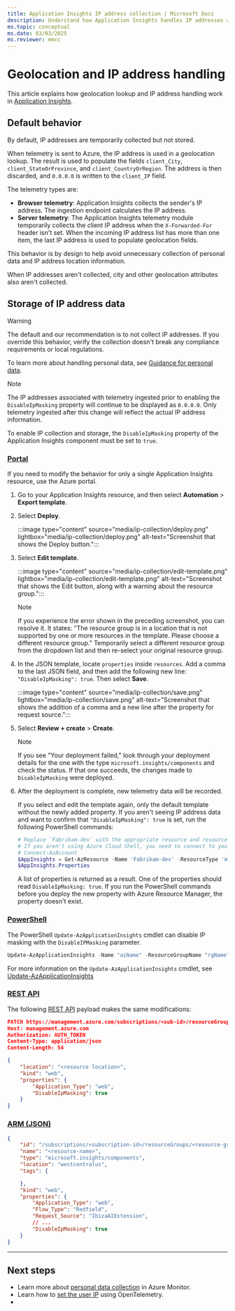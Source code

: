 ```yaml
---
title: Application Insights IP address collection | Microsoft Docs
description: Understand how Application Insights handles IP addresses and geolocation.
ms.topic: conceptual
ms.date: 03/03/2025
ms.reviewer: mmcc
---
```


# Geolocation and IP address handling

This article explains how geolocation lookup and IP address handling work in [Application Insights](app-insights-overview.md).

## Default behavior

By default, IP addresses are temporarily collected but not stored.

When telemetry is sent to Azure, the IP address is used in a geolocation lookup. The result is used to populate the fields `client_City`, `client_StateOrProvince`, and `client_CountryOrRegion`. The address is then discarded, and `0.0.0.0` is written to the `client_IP` field.

The telemetry types are:

* **Browser telemetry**: Application Insights collects the sender's IP address. The ingestion endpoint calculates the IP address.
* **Server telemetry**: The Application Insights telemetry module temporarily collects the client IP address when the `X-Forwarded-For` header isn't set. When the incoming IP address list has more than one item, the last IP address is used to populate geolocation fields.

This behavior is by design to help avoid unnecessary collection of personal data and IP address location information.

When IP addresses aren't collected, city and other geolocation attributes also aren't collected.

## Storage of IP address data

> [!WARNING]
> The default and our recommendation is to not collect IP addresses. If you override this behavior, verify the collection doesn't break any compliance requirements or local regulations.
>
> To learn more about handling personal data, see [Guidance for personal data](../logs/personal-data-mgmt.md).

> [!NOTE]
> The IP addresses associated with telemetry ingested prior to enabling the `DisableIpMasking` property will continue to be displayed as `0.0.0.0`. Only telemetry ingested after this change will reflect the actual IP address information.

To enable IP collection and storage, the `DisableIpMasking` property of the Application Insights component must be set to `true`.

### [Portal](#tab/portal)

If you need to modify the behavior for only a single Application Insights resource, use the Azure portal.

1. Go to your Application Insights resource, and then select **Automation** > **Export template**.

1. Select **Deploy**.

    :::image type="content" source="media/ip-collection/deploy.png" lightbox="media/ip-collection/deploy.png" alt-text="Screenshot that shows the Deploy button.":::

1. Select **Edit template**.

    :::image type="content" source="media/ip-collection/edit-template.png" lightbox="media/ip-collection/edit-template.png" alt-text="Screenshot that shows the Edit button, along with a warning about the resource group.":::

    > [!NOTE]
    > If you experience the error shown in the preceding screenshot, you can resolve it. It states: "The resource group is in a location that is not supported by one or more resources in the template. Please choose a different resource group." Temporarily select a different resource group from the dropdown list and then re-select your original resource group.

1. In the JSON template, locate `properties` inside `resources`. Add a comma to the last JSON field, and then add the following new line: `"DisableIpMasking": true`. Then select **Save**.

    :::image type="content" source="media/ip-collection/save.png" lightbox="media/ip-collection/save.png" alt-text="Screenshot that shows the addition of a comma and a new line after the property for request source.":::

1. Select **Review + create** > **Create**.

    > [!NOTE]
    > If you see "Your deployment failed," look through your deployment details for the one with the type `microsoft.insights/components` and check the status. If that one succeeds, the changes made to `DisableIpMasking` were deployed.

1. After the deployment is complete, new telemetry data will be recorded.

    If you select and edit the template again, only the default template without the newly added property. If you aren't seeing IP address data and want to confirm that `"DisableIpMasking": true` is set, run the following PowerShell commands:
    
    ```powershell
    # Replace `Fabrikam-dev` with the appropriate resource and resource group name.
    # If you aren't using Azure Cloud Shell, you need to connect to your Azure account
    # Connect-AzAccount 
    $AppInsights = Get-AzResource -Name 'Fabrikam-dev' -ResourceType 'microsoft.insights/components' -ResourceGroupName 'Fabrikam-dev'
    $AppInsights.Properties
    ```
    
    A list of properties is returned as a result. One of the properties should read `DisableIpMasking: true`. If you run the PowerShell commands before you deploy the new property with Azure Resource Manager, the property doesn't exist.

### [PowerShell](#tab/powershell)

The PowerShell `Update-AzApplicationInsights` cmdlet can disable IP masking with the `DisableIPMasking` parameter.

```powershell
Update-AzApplicationInsights -Name "aiName" -ResourceGroupName "rgName" -DisableIPMasking:$true
```

For more information on the `Update-AzApplicationInsights` cmdlet, see [Update-AzApplicationInsights](/powershell/module/az.applicationinsights/update-azapplicationinsights)

### [REST API](#tab/rest)

The following [REST API](/rest/api/azure/) payload makes the same modifications:

```json
PATCH https://management.azure.com/subscriptions/<sub-id>/resourceGroups/<rg-name>/providers/microsoft.insights/components/<resource-name>?api-version=2018-05-01-preview HTTP/1.1
Host: management.azure.com
Authorization: AUTH_TOKEN
Content-Type: application/json
Content-Length: 54

{
    "location": "<resource location>",
    "kind": "web",
    "properties": {
        "Application_Type": "web",
        "DisableIpMasking": true
    }
}
```

### [ARM (JSON)](#tab/arm)

```json
{
    "id": "/subscriptions/<subscription-id>/resourceGroups/<resource-group-name>/providers/microsoft.insights/components/<resource-name>",
    "name": "<resource-name>",
    "type": "microsoft.insights/components",
    "location": "westcentralus",
    "tags": {

    },
    "kind": "web",
    "properties": {
        "Application_Type": "web",
        "Flow_Type": "Redfield",
        "Request_Source": "IbizaAIExtension",
        // ...
        "DisableIpMasking": true
    }
}
```

---

## Next steps

* Learn more about [personal data collection](../logs/personal-data-mgmt.md) in Azure Monitor.
* Learn how to [set the user IP](opentelemetry-add-modify.md#set-the-user-ip) using OpenTelemetry.
* 
